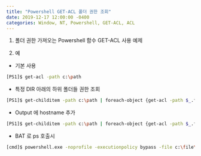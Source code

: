 ```yaml
---
title: "Powershell GET-ACL 폴더 권한 조회"
date: 2019-12-17 12:00:00 -0400
categories: Window, NT, Powershell, GET-ACL, ACL
---
```


1. 폴더 권한 가져오는 Powershell 함수 GET-ACL 사용 예제

2. 예
  - 기본 사용   
```bash
[PS1]$ get-acl -path c:\path
```
  - 특정 DIR 아래의 하위 폴더들 권한 조회 
```bash
[PS1]$ get-childitem -path c:\path | foreach-object {get-acl -path $_.fullname}
```
  - Output 에 hostname 추가 
```bash
[PS1]$ get-childitem -path c:\path | foreach-object {get-acl -path $_.fullname} > c:\path\$env:computername"_acl_info.txt"
```
  - BAT 로 ps 호출시   
```bash
[cmd]$ powershell.exe -noprofile -executionpolicy bypass -file c:\file\get-acl.ps1
```
